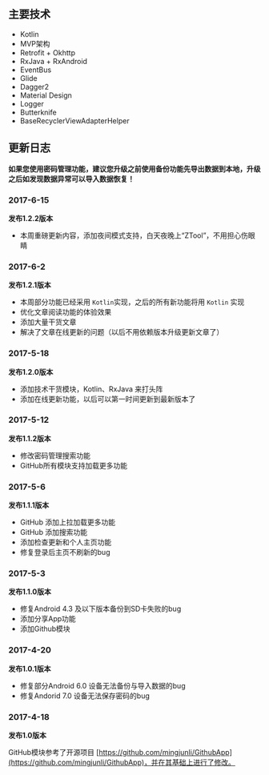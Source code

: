 
## 主要技术 ##

- Kotlin
- MVP架构
- Retrofit + Okhttp
- RxJava + RxAndroid
- EventBus
- Glide
- Dagger2
- Material Design
- Logger
- Butterknife
- BaseRecyclerViewAdapterHelper

## 更新日志 ##

**如果您使用密码管理功能，建议您升级之前使用备份功能先导出数据到本地，升级之后如发现数据异常可以导入数据恢复！**

### 2017-6-15 ###

**发布1.2.2版本**

- 本周重磅更新内容，添加夜间模式支持，白天夜晚上“ZTool”，不用担心伤眼睛

### 2017-6-2 ###

**发布1.2.1版本**

- 本周部分功能已经采用 `Kotlin`实现，之后的所有新功能将用 `Kotlin` 实现
- 优化文章阅读功能的体验效果
- 添加大量干货文章
- 解决了文章在线更新的问题（以后不用依赖版本升级更新文章了）

### 2017-5-18 ###

**发布1.2.0版本**

- 添加技术干货模块，Kotlin、RxJava 来打头阵
- 添加在线更新功能，以后可以第一时间更新到最新版本了

### 2017-5-12 ###

**发布1.1.2版本**

- 修改密码管理搜索功能
- GitHub所有模块支持加载更多功能

### 2017-5-6 ###

**发布1.1.1版本**

- GitHub 添加上拉加载更多功能
- GitHub 添加搜索功能
- 添加检查更新和个人主页功能
- 修复登录后主页不刷新的bug
 
### 2017-5-3 ###

**发布1.1.0版本**

- 修复Android 4.3 及以下版本备份到SD卡失败的bug 
- 添加分享App功能
- 添加Github模块

### 2017-4-20 ###

**发布1.0.1版本**

- 修复部分Android 6.0 设备无法备份与导入数据的bug
- 修复Andorid 7.0 设备无法保存密码的bug

### 2017-4-18 ###

**发布1.0版本**

GitHub模块参考了开源项目 [https://github.com/mingjunli/GithubApp](https://github.com/mingjunli/GithubApp)，并在其基础上进行了修改。